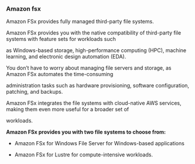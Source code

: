 ### Amazon fsx


Amazon FSx provides fully managed third-party file systems.


Amazon FSx provides you with the native compatibility of third-party file systems with feature sets for workloads such

as Windows-based storage, high-performance computing (HPC), machine learning, and electronic design automation (EDA).


You don’t have to worry about managing file servers and storage, as Amazon FSx automates the time-consuming

administration tasks such as hardware provisioning, software configuration, patching, and backups.


Amazon FSx integrates the file systems with cloud-native AWS services, making them even more useful for a broader set of

workloads.


**Amazon FSx provides you with two file systems to choose from:**


- Amazon FSx for Windows File Server for Windows-based applications

- Amazon FSx for Lustre for compute-intensive workloads.

